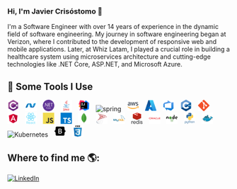 ### Hi, I'm Javier Crisóstomo 👋
I'm a Software Engineer with over 14 years of experience in the dynamic field of software engineering. My journey in software engineering began at Verizon, where I contributed to the development of responsive web and mobile applications. Later, at Whiz Latam, I played a crucial role in building a healthcare system using microservices architecture and cutting-edge technologies like .NET Core, ASP.NET, and Microsoft Azure.

<h2>🚀 Some Tools I Use</h2>

<img src="https://raw.githubusercontent.com/devicons/devicon/master/icons/csharp/csharp-original.svg" alt="csharp" width="26" style="padding-right:10px;"/>
<img src="https://raw.githubusercontent.com/devicons/devicon/master/icons/dot-net/dot-net-original.svg" alt=".NET" width="26" style="padding-right:10px;"/>
<img src="https://raw.githubusercontent.com/devicons/devicon/master/icons/dotnetcore/dotnetcore-original.svg" alt="dotnetcore" width="26" style="padding-right:10px;"/>
<img src="https://raw.githubusercontent.com/devicons/devicon/master/icons/java/java-original-wordmark.svg" alt="java" width="26" style="padding-right:10px;"/>
<img src="https://raw.githubusercontent.com/devicons/devicon/master/icons/intellij/intellij-original.svg" alt="intellij" width="26" style="padding-right:10px;"/>
<img src="https://www.vectorlogo.zone/logos/springio/springio-icon.svg" alt="spring" width="26" style="padding-right:10px;"/>
<img src="https://raw.githubusercontent.com/devicons/devicon/master/icons/amazonwebservices/amazonwebservices-original-wordmark.svg" alt="amazonwebservices" width="26" style="padding-right:10px;"/>
<img src="https://raw.githubusercontent.com/devicons/devicon/master/icons/azure/azure-original.svg" alt="azure" width="26" style="padding-right:10px;"/>
<img src="https://raw.githubusercontent.com/devicons/devicon/master/icons/azuredevops/azuredevops-original.svg" alt="azuredevops" width="26" style="padding-right:10px;"/>
<img src="https://raw.githubusercontent.com/devicons/devicon/master/icons/cplusplus/cplusplus-original.svg" alt="cplusplus" width="26" style="padding-right:10px;"/>
<img src="https://raw.githubusercontent.com/devicons/devicon/master/icons/git/git-original.svg" alt="git" width="26" style="padding-right:10px;"/>
<img src="https://raw.githubusercontent.com/devicons/devicon/master/icons/angular/angular-original.svg" alt="angular" width="26" style="padding-right:10px;"/>
<img src="https://raw.githubusercontent.com/devicons/devicon/master/icons/react/react-original-wordmark.svg" alt="react" width="26" style="padding-right:10px;"/>
<img src="https://raw.githubusercontent.com/devicons/devicon/master/icons/javascript/javascript-original.svg" alt="javascript" width="26" style="padding-right:10px;"/>
<img src="https://raw.githubusercontent.com/devicons/devicon/master/icons/typescript/typescript-original.svg" alt="typescript" width="26" style="padding-right:10px;"/>
<img src="https://raw.githubusercontent.com/devicons/devicon/master/icons/mongodb/mongodb-original.svg" alt="mongodb" width="26" style="padding-right:10px;"/>
<img src="https://raw.githubusercontent.com/devicons/devicon/master/icons/microsoftsqlserver/microsoftsqlserver-original.svg" alt="microsoftsqlserver" width="26" style="padding-right:10px;"/>
<img src="https://raw.githubusercontent.com/devicons/devicon/master/icons/mysql/mysql-original-wordmark.svg" alt="mysql" width="26" style="padding-right:10px;"/>
<img src="https://raw.githubusercontent.com/devicons/devicon/master/icons/redis/redis-original-wordmark.svg" alt="redis" width="26" style="padding-right:10px;"/>
<img src="https://raw.githubusercontent.com/devicons/devicon/master/icons/oracle/oracle-original.svg" alt="oracle" width="26" style="padding-right:10px;"/>
<img src="https://raw.githubusercontent.com/devicons/devicon/master/icons/nodejs/nodejs-original-wordmark.svg" alt="nodejs" width="26" style="padding-right:10px;"/>
<img src="https://raw.githubusercontent.com/devicons/devicon/master/icons/python/python-original-wordmark.svg" alt="python" width="26" style="padding-right:10px;"/>
<img src="https://raw.githubusercontent.com/devicons/devicon/master/icons/docker/docker-original.svg" alt="Docker" width="26" style="padding-right:10px;"/>
<img src="https://www.vectorlogo.zone/logos/kubernetes/kubernetes-icon.svg" alt="Kubernetes" width="26" style="padding-right:10px;"/>
<img src="https://raw.githubusercontent.com/devicons/devicon/master/icons/bootstrap/bootstrap-plain.svg" alt="bootstrap" width="26" style="padding-right:10px;"/>
<img src="https://raw.githubusercontent.com/devicons/devicon/master/icons/css3/css3-original-wordmark.svg" alt="css3" width="26" style="padding-right:10px;"/>

  <h2>Where to find me 🌎:</h2>
<a href="https://www.linkedin.com/in/jcrisostomo/" target="_blank"><img alt="LinkedIn" src="https://img.shields.io/badge/linkedin-%230077B5.svg?&style=for-the-badge&logo=linkedin&logoColor=white" /></a>

<!--
**JavierCrisostomo/JavierCrisostomo** is a ✨ _special_ ✨ repository because its `README.md` (this file) appears on your GitHub profile.

Here are some ideas to get you started:

- 🔭 I’m currently working on ...
- 🌱 I’m currently learning ...
- 👯 I’m looking to collaborate on ...
- 🤔 I’m looking for help with ...
- 💬 Ask me about ...
- 📫 How to reach me: ...
- 😄 Pronouns: ...
- ⚡ Fun fact: ...
-->
